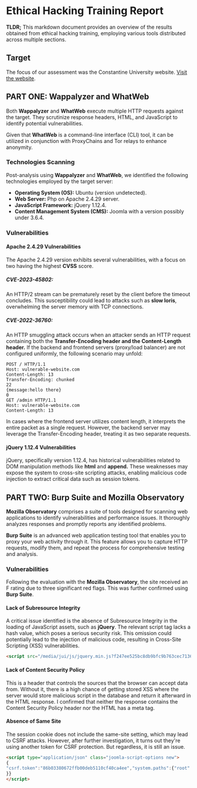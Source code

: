 # Ethical Hacking Training Report

**TLDR;** This markdown document provides an overview of the results obtained from ethical hacking training, employing various tools distributed across multiple sections.

## Target

The focus of our assessment was the Constantine University website. [Visit the website](https://www.umc.edu.dz).

## PART ONE: Wappalyzer and WhatWeb

Both **Wappalyzer** and **WhatWeb** execute multiple HTTP requests against the target. They scrutinize response headers, HTML, and JavaScript to identify potential vulnerabilities.

Given that **WhatWeb** is a command-line interface (CLI) tool, it can be utilized in conjunction with ProxyChains and Tor relays to enhance anonymity.

### Technologies Scanning

Post-analysis using **Wappalyzer** and **WhatWeb**, we identified the following technologies employed by the target server:

- **Operating System (OS):** Ubuntu (version undetected).
- **Web Server:** Php on Apache 2.4.29 server.
- **JavaScript Framework:** jQuery 1.12.4.
- **Content Management System (CMS):**  Joomla with a version possibly under 3.6.4.

### Vulnerabilities

#### Apache 2.4.29 Vulnerabilities

The Apache 2.4.29 version exhibits several vulnerabilities, with a focus on two having the highest **CVSS** score.

##### CVE-2023-45802:

An HTTP/2 stream can be prematurely reset by the client before the timeout concludes. This susceptibility could lead to attacks such as **slow loris**, overwhelming the server memory with TCP connections.

##### CVE-2022-36760:

An HTTP smuggling attack occurs when an attacker sends an HTTP request containing both the **Transfer-Encoding header and the Content-Length header.** If the backend and frontend servers (proxy/load balancer) are not configured uniformly, the following scenario may unfold:

```http
POST / HTTP/1.1 
Host: vulnerable-website.com 
Content-Length: 13 
Transfer-Encoding: chunked 
22
{message:hello there}
0
GET /admin HTTP/1.1
Host: vulnerable-website.com 
Content-Length: 13 
```

In cases where the frontend server utilizes content length, it interprets the entire packet as a single request. However, the backend server may leverage the Transfer-Encoding header, treating it as two separate requests.

#### jQuery 1.12.4 Vulnerabilities

jQuery, specifically version 1.12.4, has historical vulnerabilities related to DOM manipulation methods like **html** and **append.** These weaknesses may expose the system to cross-site scripting attacks, enabling malicious code injection to extract critical data such as session tokens.

## PART TWO: Burp Suite and Mozilla Observatory

**Mozilla Observatory** comprises a suite of tools designed for scanning web applications to identify vulnerabilities and performance issues. It thoroughly analyzes responses and promptly reports any identified problems.

**Burp Suite** is an advanced web application testing tool that enables you to proxy your web activity through it. This feature allows you to capture HTTP requests, modify them, and repeat the process for comprehensive testing and analysis.

### Vulnerabilities

Following the evaluation with the **Mozilla Observatory**, the site received an F rating due to three significant red flags. This was further confirmed using **Burp Suite**.

#### Lack of Subresource Integrity

A critical issue identified is the absence of Subresource Integrity in the loading of JavaScript assets, such as **jQuery**. The relevant script tag lacks a hash value, which poses a serious security risk. This omission could potentially lead to the injection of malicious code, resulting in Cross-Site Scripting (XSS) vulnerabilities.

```html
<script src="/media/jui/js/jquery.min.js?f247ee525bc8db9bfc9b763cec7136e7" type="text/javascript"></script>
```

#### Lack of Content Security Policy

This is a header that controls the sources that the browser can accept data from. Without it, there is a high chance of getting stored XSS where the server would store malicious script in the database and return it afterward in the HTML response. I confirmed that neither the response contains the Content Security Policy header nor the HTML has a meta tag.

#### Absence of Same Site

The session cookie does not include the same-site setting, which may lead to CSRF attacks. However, after further investigation, it turns out they're using another token for CSRF protection. But regardless, it is still an issue.

```html
<script type="application/json" class="joomla-script-options new">
{
"csrf.token":"86b03380672ffb00deb5110cf40ca4ee","system.paths":{"root":"","base":""
}}
</script>
```
